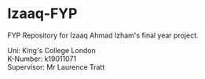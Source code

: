 # Izaaq-FYP

FYP Repository for Izaaq Ahmad Izham's final year project.

Uni:          King's College London<br/>
K-Number:     k19011071<br/>
Supervisor:   Mr Laurence Tratt<br/>
